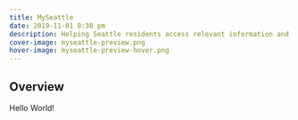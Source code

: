```yaml
---
title: MySeattle
date: 2019-11-01 8:30 pm
description: Helping Seattle residents access relevant information and communicate with their elected representatives
cover-image: myseattle-preview.png
hover-image: myseattle-preview-hover.png
---
```

## Overview

Hello World!